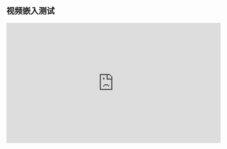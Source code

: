 ## 视频嵌入测试

<iframe width="560" height="315" src="https://www.youtube-nocookie.com/embed/oC14K_iIYWI" frameborder="0" allow="accelerometer; autoplay; encrypted-media; gyroscope; picture-in-picture" allowfullscreen></iframe>
